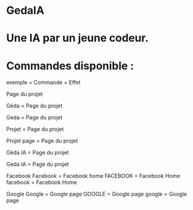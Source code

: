 # GedaIA

# Une IA par un jeune codeur.




# Commandes disponible :


exemple = Commande = Effet


Page du projet

  Géda = Page du projet
  
  Geda = Page du projet
  
  Projet = Page du projet
  
  Projet page = Page du projet
  
  Géda IA = Page du projet
  
  Geda IA = Page du projet
 
Facebook
  Facebook = Facebook home
  FACEBOOK = Facebook Home
  facebook = Facebook Home
  
 Google
  Google = Google page
  GOOGLE = Google page
  google = Google page
